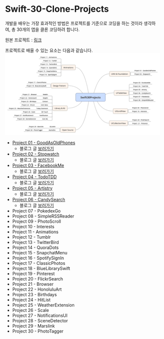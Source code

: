 # Swift-30-Clone-Projects

개발을 배우는 가장 효과적인 방법은 프로젝트를 기준으로 코딩을 하는 것이라 생각하여, 총 30개의 앱을 클론 코딩하려 합니다.

원본 프로젝트 : [링크](https://github.com/soapyigu/Swift-30-Projects)

프로젝트로 배울 수 있는 요소는 다음과 같습니다.  
![Swift30Projects](./Swift30Projects.png)

- [Project 01 - GoodAsOldPhones](https://github.com/M1zz/GoodAsOldPhones)  
  - 블로그 글 [보러가기](https://dev200ok.blogspot.com/2020/05/swift-30-projects-ios-goodasoldphones.html)
- [Project 02 - Stopwatch](https://github.com/M1zz/Stopwatch)
  - 블로그 글 [보러가기](https://dev200ok.blogspot.com/2020/06/swift-30-projects-02-ios-stopwatch.html)  
- [Project 03 - FacebookMe](https://github.com/M1zz/FacebookMe)
  - 블로그 글 [보러가기](https://dev200ok.blogspot.com/2020/06/swift-30-projects03-ios-facebookme.html)	 
- [Project 04 - TodoTDD](https://github.com/M1zz/TodoTDD)
  - 블로그 글 [보러가기](https://dev200ok.blogspot.com/2021/04/swift-30-projects-03-ios-todotdd.html)
- [Project 05 - Artistry](https://github.com/M1zz/Artistry)
  - 블로그 글 [보러가기](https://dev200ok.blogspot.com/2021/05/swift-30-projects-05-ios-artistry.html) 
- [Project 06 - CandySearch](https://github.com/M1zz/CandySearch)  
  - 블로그 글 [보러가기](링크) 
- Project 07 - PokedexGo
- Project 08 - SimpleRSSReader
- Project 09 - PhotoScroll
- Project 10 - Interests
- Project 11 - Animations
- Project 12 - Tumblr
- Project 13 - TwitterBird
- Project 14 - QuoraDots
- Project 15 - SnapchatMenu
- Project 16 - SpotifySignIn
- Project 17 - ClassicPhotos
- Project 18 - BlueLibrarySwift
- Project 19 - Pinterest
- Project 20 - FlickrSearch	 
- Project 21 - Browser
- Project 22 - HonoluluArt
- Project 23 - Birthdays
- Project 24 - HitList
- Project 25 - WeatherExtension	 
- Project 26 - Scale
- Project 27 - NotificationsUI
- Project 28 - SceneDetector
- Project 29 - Marslink	 
- Project 30 - PhotoTagger

